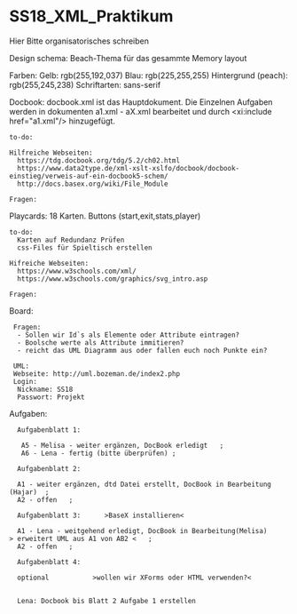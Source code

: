 # SS18_XML_Praktikum

Hier Bitte organisatorisches schreiben

Design schema:
Beach-Thema für das gesammte Memory layout
   
   Farben:
      Gelb: rgb(255,192,037)
      Blau: rgb(225,255,255)
      Hintergrund (peach): rgb(255,245,238)
   Schriftarten:
      sans-serif
      


Docbook:
   docbook.xml ist das Hauptdokument. Die Einzelnen Aufgaben werden in dokumenten a1.xml - aX.xml bearbeitet und durch 
  <xi:include href="a1.xml"/> hinzugefügt.
  
    to-do:
    
    Hilfreiche Webseiten:
      https://tdg.docbook.org/tdg/5.2/ch02.html
      https://www.data2type.de/xml-xslt-xslfo/docbook/docbook-einstieg/verweis-auf-ein-docbook5-schem/
      http://docs.basex.org/wiki/File_Module
      
    Fragen:

  
Playcards:
  18 Karten. Buttons (start,exit,stats,player)
    
    to-do:
      Karten auf Redundanz Prüfen
      css-Files für Spieltisch erstellen
    
    Hifreiche Webseiten:
      https://www.w3schools.com/xml/
      https://www.w3schools.com/graphics/svg_intro.asp
    
    Fragen:
    
Board:

     Fragen:
      - Sollen wir Id`s als Elemente oder Attribute eintragen?
      - Boolsche werte als Attribute immitieren?
      - reicht das UML Diagramm aus oder fallen euch noch Punkte ein?
      
     UML:
     Webseite: http://uml.bozeman.de/index2.php
     Login:
      Nickname: SS18
      Passwort: Projekt
   
 Aufgaben:
 
      Aufgabenblatt 1:
 
       A5 - Melisa - weiter ergänzen, DocBook erledigt   ;
       A6 - Lena - fertig (bitte überprüfen) ;
 
      Aufgabenblatt 2:
 
      A1 - weiter ergänzen, dtd Datei erstellt, DocBook in Bearbeitung (Hajar)  ;
      A2 - offen   ;
 
      Aufgabenblatt 3:      >BaseX installieren<
 
      A1 - Lena - weitgehend erledigt, DocBook in Bearbeitung(Melisa)          > erweitert UML aus A1 von AB2 <   ;
      A2 - offen   ;
 
      Aufgabenblatt 4:
 
      optional           >wollen wir XForms oder HTML verwenden?<
      
      
      Lena: Docbook bis Blatt 2 Aufgabe 1 erstellen
  
  
